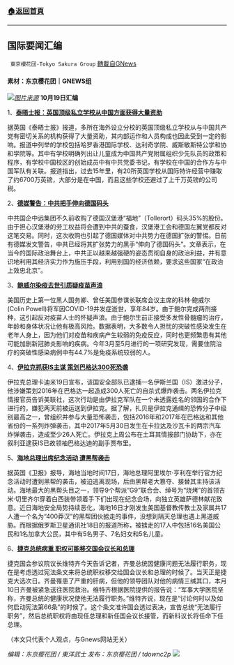 ###  [:house:返回首頁](https://github.com/ourhimalayas/txt)
---


## 国际要闻汇编
` 東京櫻花団-Tokyo Sakura Group` [轉載自GNews](https://gnews.org/zh-hans/1604331/)

#### 素材：东京樱花团｜GNEWS组
![](https://assets.gnews.org/wp-content/uploads/2021/10/pasted-image-0-12.png)[*图片来源*](https://m1.aboluowang.com/uploadfile/2021/1019/20211019105847778.jpg)
**10月19日汇编**

1、[**泰晤士报：英国顶级私立学校从中国方面获得大量资助**](https://www.aboluowang.com/2021/1019/1661173.html)

据英国《泰晤士报》报道，多所在海外设立分校的英国顶级私立学校从与中国共产党有密切关系的机构获得了大量资助，其内部运作和人员构成也因此受到一定的影响。报道中列举的学校包括哈罗香港国际学校、达利奇学院、威斯敏斯特公学和协和学院等。其中有学校明确列出让儿童成为中国共产党附属组织少先队员的政策和程序，有学校中国校区的创始成员中有中共党委书记，有学校在中国的合作方与中国军队有关联。报道指出，过去15年里，有20所英国学校从国际特许经营中赚取了约6700万英镑，大部分是在中国，而且这些学校还避过了上千万英镑的公司税。

2、[**德媒警告：中共把手伸向德国码头**](https://www.aboluowang.com/2021/1019/1661331.html)

中共国企中远集团不久前收购了德国汉堡港“福地”（Tollerort）码头35%的股份。由于担心汉堡港的劳工权益将会遭到中共的蚕食，汉堡港工会和德国左翼党都反对这笔交易。同时，这次收购也引起了德国媒体对中共势力在德国扩张的警惕。日前有德媒发文警告，中共已经将其扩张势力的黑手“伸向了德国码头”。文章表示，在当今的国际政治舞台上，中共正以越来越强硬的姿态贯彻自身的政治利益，并有意识地利用其经济实力作为施压手段，利用别国的经济依赖，要求这些国家“在政治上效忠北京”。

3、[**鲍威尔染疫去世引质疑疫苗声浪**](https://www.aboluowang.com/2021/1019/1661335.html)

美国历史上第一位黑人国务卿、曾任美国参谋长联席会议主席的科林·鲍威尔(Colin Powell)将军因COVID-19并发症逝世，享年84岁。由于鲍尔完成两剂接种，这引起反对疫苗人士的怀疑声浪。由于鲍尔生前正接受多发性骨髓瘤的治疗，年龄和身体状况让他有极高风险。数据表明，大多数令人担忧的突破性感染发生在老年人身上，因为他们对疫苗和疾病产生较弱的免疫反应，同时也更频繁患有其他可能加剧新冠肺炎影响的疾病。今年3月至5月进行的一项研究发现，需要住院治疗的突破性感染病例中有44.7%是免疫系统较弱的人。

4、[**伊拉克抓获IS主谋 策划巴格达300死恐袭**](https://www.aboluowang.com/2021/1019/1661370.html)

伊拉克总理卡迪米19日宣布，该国安全部队已逮捕一名伊斯兰国（IS）激进分子，他涉嫌策划2016年在巴格达一起造成300人死亡的自杀式爆炸袭击。两名伊拉克情报官员告诉美联社，这次行动是由伊拉克军队在一个未透露姓名的邻国的合作下进行的，嫌犯两天前被运送到伊拉克。据了解，扎贝是伊拉克通缉的恐怖分子中级别最高之一，曾组织并参与大量恐怖袭击，包括2016年和2017年在巴格达和其他省份的一系列炸弹袭击，其中2017年5月30日发生在卡拉达及沙瓦卡的两宗汽车炸弹袭击，造成至少26人死亡。伊拉克上周公布在土耳其情报部门协助下，亦在叙利亚逮获IS已故领袖巴格达迪的副手贾布里。

5、[**海地总理出席纪念活动 遭黑帮袭击**](https://www.aboluowang.com/2021/1019/1661359.html)

据英国《卫报》报导，海地当地时间17日，海地总理阿里埃尔·亨利在举行官方纪念活动时遭到黑帮的袭击，被迫逃离现场，后由黑帮老大篡夺、接替其主持该活动。海地最大的黑帮头目之一，领导9个帮派“G9”联合会、绰号为“烧烤”的首领吉米·切里齐尔穿着白西装带领着手下们出现在纪念会场，向独立英雄萨德林献花致意。近日海地安全局势持续恶化，海地16日才刚发生美国基督教传教士及家属共17人遭一个名为“400莽汉”的黑帮团伙掳走的事件，没想到隔天总理也遇上黑道威胁。而根据俄罗斯卫星通讯社18日的报道所称，被掳走的17人中包括16名美国公民和1名加拿大公民，其中有5名男子、7名妇女和5名儿童。

6、[**捷克总统病重 职权可能移交国会议长和总理**](https://www.aboluowang.com/2021/1019/1661404.html)

捷克国会参议院议长维特齐今天告诉记者，齐曼总统因健康问题无法履行职务，现在是考虑透过宪法条文来将总统职权移交给国会议长和总理的时候了。当天正是捷克大选次日。齐曼罹患了严重的肝病，但他的领导团队对他的病情三缄其口，本月10日齐曼被紧急送往医院救治。维特齐根据医院提供的报告说：“军事大学医院坚称，齐曼总统的健康状况使他无法履行职务。”维特齐说，现在是“讨论何时以及如何启动宪法第66条”的时候了。这个条文准许国会透过表决，宣告总统“无法履行职务”，然后总统职权将由现任总理和新任国会议长接管，而新科议长将任命下任总理。

（本文只代表个人观点，与Gnews网站无关）

*编辑：东京樱花团 / 東洋武士*
*发布：东京樱花团 / tdownc2p*
![](https://assets.gnews.org/wp-content/uploads/2021/08/image0-1-36.jpg)
